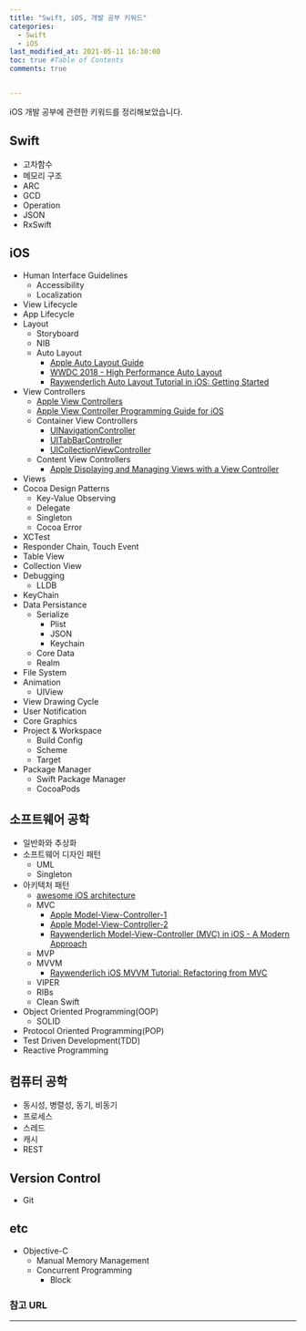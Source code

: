 ```yaml
---
title: "Swift, iOS, 개발 공부 키워드"
categories: 
  - Swift
  - iOS
last_modified_at: 2021-05-11 16:30:00
toc: true #Table of Contents
comments: true


---
```


iOS 개발 공부에 관련한 키워드를 정리해보았습니다.

## Swift

-   고차함수
-   메모리 구조
-   ARC
-   GCD
-   Operation
-   JSON
-   RxSwift

## iOS

-   Human Interface Guidelines
    -   Accessibility
    -   Localization
-   View Lifecycle
-   App Lifecycle
-   Layout
    -   Storyboard
    -   NIB
    -   Auto Layout
        -   [Apple Auto Layout Guide](https://developer.apple.com/library/archive/documentation/UserExperience/Conceptual/AutolayoutPG/index.html)
        -   [WWDC 2018 - High Performance Auto Layout](https://developer.apple.com/videos/play/wwdc2018/220/)
        -   [Raywenderlich Auto Layout Tutorial in iOS: Getting Started](https://www.raywenderlich.com/811496-auto-layout-tutorial-in-ios-getting-started)
-   View Controllers
    -   [Apple View Controllers](https://developer.apple.com/documentation/uikit/view_controllers)
    -   [Apple View Controller Programming Guide for iOS](https://developer.apple.com/library/archive/featuredarticles/ViewControllerPGforiPhoneOS/index.html#//apple_ref/doc/uid/TP40007457-CH2-SW1)
    -   Container View Controllers
        -   [UINavigationController](https://developer.apple.com/documentation/uikit/uinavigationcontroller)
        -   [UITabBarController](https://developer.apple.com/documentation/uikit/uitabbarcontroller)
        -   [UICollectionViewController](https://developer.apple.com/documentation/uikit/uicollectionviewcontroller)
    -   Content View Controllers
        -   [Apple Displaying and Managing Views with a View Controller](https://developer.apple.com/documentation/uikit/view_controllers/displaying_and_managing_views_with_a_view_controller)
-   Views
-   Cocoa Design Patterns
    -   Key-Value Observing
    -   Delegate
    -   Singleton
    -   Cocoa Error
-   XCTest
-   Responder Chain, Touch Event
-   Table View
-   Collection View
-   Debugging
    -   LLDB
-   KeyChain
-   Data Persistance
    -   Serialize
        -   Plist
        -   JSON
        -   Keychain
    -   Core Data
    -   Realm
-   File System
-   Animation
    -   UIView
-   View Drawing Cycle
-   User Notification
-   Core Graphics
-   Project & Workspace
    -   Build Config
    -   Scheme
    -   Target
-   Package Manager
    -   Swift Package Manager
    -   CocoaPods

## 소프트웨어 공학

-   일반화와 추상화
-   소프트웨어 디자인 패턴
    -   UML
    -   Singleton
-   아키텍처 패턴
    -   [awesome iOS architecture](https://github.com/onmyway133/awesome-ios-architecture)
    -   MVC
        -   [Apple Model-View-Controller-1](https://developer.apple.com/library/archive/documentation/General/Conceptual/DevPedia-CocoaCore/MVC.html)
        -   [Apple Model-View-Controller-2](https://developer.apple.com/library/archive/documentation/General/Conceptual/CocoaEncyclopedia/Model-View-Controller/Model-View-Controller.html)
        -   [Raywenderlich Model-View-Controller (MVC) in iOS - A Modern Approach](https://www.raywenderlich.com/1000705-model-view-controller-mvc-in-ios-a-modern-approach)
    -   MVP
    -   MVVM
        -   [Raywenderlich iOS MVVM Tutorial: Refactoring from MVC](https://www.raywenderlich.com/6733535-ios-mvvm-tutorial-refactoring-from-mvc)
    -   VIPER
    -   RIBs
    -   Clean Swift
-   Object Oriented Programming(OOP)
    -   SOLID
-   Protocol Oriented Programming(POP)
-   Test Driven Development(TDD)
-   Reactive Programming

## 컴퓨터 공학

-   동시성, 병렬성, 동기, 비동기
-   프로세스
-   스레드
-   캐시
-   REST

## Version Control

-   Git

## etc

-   Objective-C
    -   Manual Memory Management
    -   Concurrent Programming
        -   Block

### 참고 URL

---

>   

